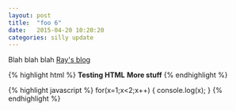 ```yaml
---
layout: post
title:  "foo 6"
date:   2015-04-20 10:20:20
categories: silly update
---
```

Blah blah blah [Ray's blog][ray]

{% highlight html %}
<b>Testing HTML</b>
<b>More stuff</b>
{% endhighlight %}

{% highlight javascript %}
for(x=1;x<2;x++) {
	console.log(x);
}
{% endhighlight %}

[ray]:      http://www.raymondcamden.com
